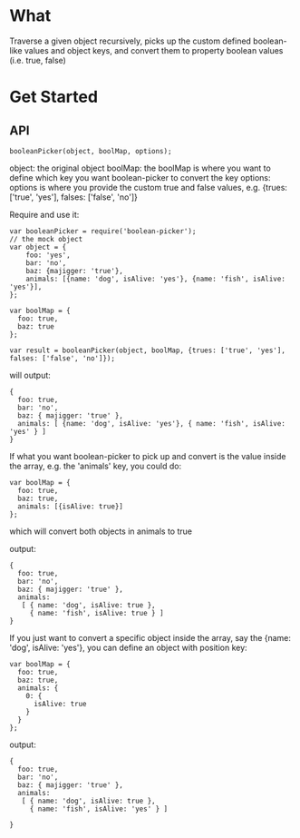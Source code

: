 # What
Traverse a given object recursively, picks up the custom defined boolean-like values and object keys, and convert them to property boolean values (i.e. true, false)

# Get Started

## API
```
booleanPicker(object, boolMap, options);

```

object: the original object
boolMap: the boolMap is where you want to define which key you want boolean-picker to convert the key
options: options is where you provide the custom true and false values, e.g. {trues: ['true', 'yes'], falses: ['false', 'no']}

Require and use it:
```
var booleanPicker = require('boolean-picker');
// the mock object
var object = {
    foo: 'yes',
    bar: 'no',
    baz: {majigger: 'true'},
    animals: [{name: 'dog', isAlive: 'yes'}, {name: 'fish', isAlive: 'yes'}],
};

var boolMap = {
  foo: true,
  baz: true 
};

var result = booleanPicker(object, boolMap, {trues: ['true', 'yes'], falses: ['false', 'no']});

```
will output:
```
{ 
  foo: true,
  bar: 'no',
  baz: { majigger: 'true' },
  animals: [ {name: 'dog', isAlive: 'yes'}, { name: 'fish', isAlive: 'yes' } ] 
}
```

If what you want boolean-picker to pick up and convert is the value inside the array, e.g. the 'animals' key, you could do:


```
var boolMap = {
  foo: true,
  baz: true,
  animals: [{isAlive: true}]
};

```

which will convert both objects in animals to true

output:

```
{ 
  foo: true,
  bar: 'no',
  baz: { majigger: 'true' },
  animals: 
   [ { name: 'dog', isAlive: true },
     { name: 'fish', isAlive: true } ] 
}
```

If you just want to convert a specific object inside the array, say the {name: 'dog', isAlive: 'yes'}, you can define an object with position key:


```
var boolMap = {
  foo: true,
  baz: true,
  animals: {
    0: {
      isAlive: true
    }
  }
};

```

output: 

```
{ 
  foo: true,
  bar: 'no',
  baz: { majigger: 'true' },
  animals: 
   [ { name: 'dog', isAlive: true },
     { name: 'fish', isAlive: 'yes' } ] 

}

```
